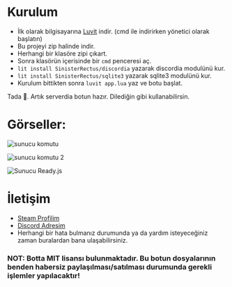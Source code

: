 # Kurulum
* İlk olarak bilgisayarına [Luvit](https://luvit.io/install.html) indir. (cmd ile indirirken yönetici olarak başlatın)
* Bu projeyi zip halinde indir.
* Herhangi bir klasöre zipi çıkart.
* Sonra klasörün içerisinde bir `cmd` penceresi aç.
* `lit install SinisterRectus/discordia` yazarak discordia modulünü kur.
* `lit install SinisterRectus/sqlite3` yazarak sqlite3 modulünü kur.
* Kurulum bittikten sonra `luvit app.lua` yaz ve botu başlat.

Tada 🎉. Artık serverdia botun hazır. Dilediğin gibi kullanabilirsin.

# Görseller:
![sunucu komutu](https://i.imgur.com/KSyXPWK.png)

![sunucu komutu 2](https://i.imgur.com/fLonDi7.png)

![Sunucu Ready.js](https://i.imgur.com/Igh89BH.png)


# İletişim
* [Steam Profilim](https://steamcommunity.com/id/serozdmr)
* [Discord Adresim](https://discord.com/users/317910151241924608)
* Herhangi bir hata bulmanız durumunda ya da yardım isteyeceğiniz zaman buralardan bana ulaşabilirsiniz.

### NOT: Botta MIT lisansı bulunmaktadır. Bu botun dosyalarının benden habersiz paylaşılması/satılması durumunda gerekli işlemler yapılacaktır!
